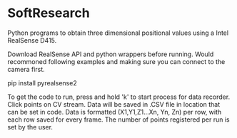 # SoftResearch

Python programs to obtain three dimensional positional values using a Intel RealSense D415.

Download RealSense API and python wrappers before running. Would recommoned following examples and making sure you can connect to the camera first. 

pip install pyrealsense2

To get the code to run, press and hold 'k' to start process for data recorder. Click points on CV stream. Data will be saved in .CSV file in location that can be set in code. Data is formatted (X1,Y1,Z1...Xn, Yn, Zn) per row, with each row saved for every frame. The number of points registered per run is set by the user.
